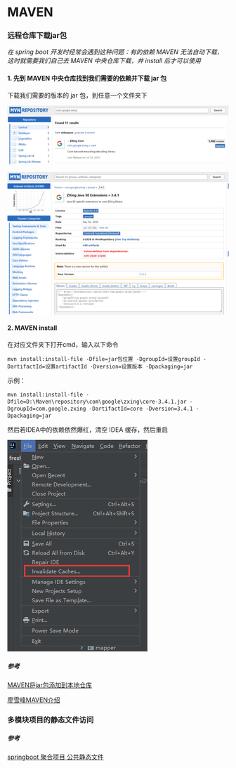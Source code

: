 # MAVEN



### 远程仓库下载jar包

*在 spring boot 开发时经常会遇到这种问题：有的依赖 MAVEN 无法自动下载，这时就需要我们自己去 MAVEN 中央仓库下载，并 install 后才可以使用*

#### 1. 先到 MAVEN 中央仓库找到我们需要的依赖并下载 jar 包

下载我们需要的版本的 jar 包，到任意一个文件夹下

![image-20230812160416779](https://raw.githubusercontent.com/Quinlan7/pic_cloud/main/img/202308121604890.png)

![image-20230812160438927](https://raw.githubusercontent.com/Quinlan7/pic_cloud/main/img/202308121604148.png)

#### 2. MAVEN install

在对应文件夹下打开cmd，输入以下命令

```
mvn install:install-file -Dfile=jar包位置 -DgroupId=设置groupId -DartifactId=设置artifactId -Dversion=设置版本 -Dpackaging=jar
```

示例：

```
mvn install:install-file -Dfile=D:\Maven\repository\com\google\zxing\core-3.4.1.jar -DgroupId=com.google.zxing -DartifactId=core -Dversion=3.4.1 -Dpackaging=jar
```

然后若IDEA中的依赖依然爆红，清空 IDEA 缓存，然后重启

![image-20230812172838966](https://raw.githubusercontent.com/Quinlan7/pic_cloud/main/img/202308121728061.png)





##### 参考

[MAVEN将jar包添加到本地仓库](https://www.cnblogs.com/Marydon20170307/p/8883458.html)

[廖雪峰MAVEN介绍](https://www.liaoxuefeng.com/wiki/1252599548343744/1309301146648610)





### 多模块项目的静态文件访问





##### 参考

[springboot 聚合项目 公共静态文件](https://juejin.cn/s/springboot%20%E8%81%9A%E5%90%88%E9%A1%B9%E7%9B%AE%20%E5%85%AC%E5%85%B1%E9%9D%99%E6%80%81%E6%96%87%E4%BB%B6)